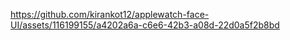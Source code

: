 

https://github.com/kirankot12/applewatch-face-UI/assets/116199155/a4202a6a-c6e6-42b3-a08d-22d0a5f2b8bd

